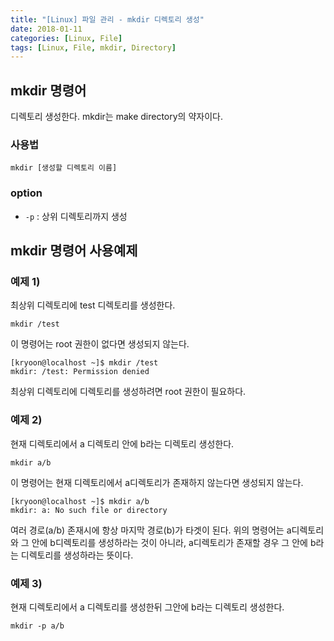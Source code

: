 ```yaml
---
title: "[Linux] 파일 관리 - mkdir 디렉토리 생성"
date: 2018-01-11
categories: [Linux, File]
tags: [Linux, File, mkdir, Directory]
---
```


## mkdir 명령어
디렉토리 생성한다.
mkdir는 make directory의 약자이다.

### 사용법
```
mkdir [생성할 디렉토리 이름]
```

### option
- `-p` : 상위 디렉토리까지 생성

## mkdir 명령어 사용예제
### 예제 1)
최상위 디렉토리에 test 디렉토리를 생성한다.
```
mkdir /test
```

이 명령어는 root 권한이 없다면 생성되지 않는다.
```
[kryoon@localhost ~]$ mkdir /test
mkdir: /test: Permission denied
```
최상위 디렉토리에 디렉토리를 생성하려면 root 권한이 필요하다.

### 예제 2)
현재 디렉토리에서 a 디렉토리 안에 b라는 디렉토리 생성한다.
```
mkdir a/b
```
이 명령어는 현재 디렉토리에서 a디렉토리가 존재하지 않는다면 생성되지 않는다.
```
[kryoon@localhost ~]$ mkdir a/b
mkdir: a: No such file or directory
```
여러 경로(a/b) 존재시에 항상 마지막 경로(b)가 타겟이 된다.
위의 명령어는 a디렉토리와 그 안에 b디렉토리를 생성하라는 것이 아니라, a디렉토리가 존재할 경우 그 안에 b라는 디렉토리를 생성하라는 뜻이다.

### 예제 3)
현재 디렉토리에서 a 디렉토리를 생성한뒤 그안에 b라는 디렉토리 생성한다.
```
mkdir -p a/b
```